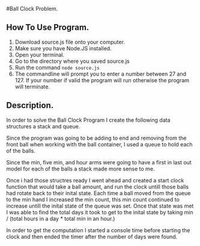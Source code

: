 #Ball Clock Problem.

## How To Use Program.
1. Download source.js file onto your computer.
2. Make sure you have Node.JS installed.
3. Open your terminal.
4. Go to the directory where you saved source.js
5. Run the command `node source.js`
6. The commandline will prompt you to enter a number between 27 and 127. If your number if valid the program will run otherwise the program will terminate.


## Description.

In order to solve the Ball Clock Program I create the following data structures a stack and queue.

Since the program was going to be adding to end and removing from the front ball when working with the ball container, I used a queue to hold each of the balls.

Since the min, five min, and hour arms were going to have a first in last out model for each of the balls a stack made more sense to me.

Once i had those structres ready I went ahead and created a start clock function that would take a ball amount, and run the clock untill those balls had rotate back to their inital state. Each time a ball moved from the queue to the min hand I increased the min count, this min count continued to increase untill the inital state of the queue was set. Once that state was met I was able to find the total days it took to get to the inital state by taking min / (total hours in a day * total min in an hour.)

In order to get the computation I started a console time before starting the clock and then ended the timer after the number of days were found.